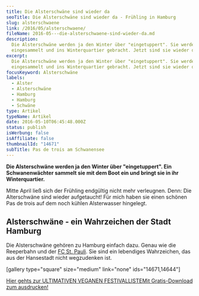 ```yaml
---
title: Die Alsterschwäne sind wieder da
seoTitle: Die Alsterschwäne sind wieder da - Frühling in Hamburg
slug: alsterschwaene
link: /2016/05/alsterschwaene/
fileName: 2016-05---die-alsterschwaene-sind-wieder-da.md
description:
  Die Alsterschwäne werden ja den Winter über "eingetuppert". Sie werden
  eingesammelt und ins Winterquartier gebracht. Jetzt sind sie wieder da.
excerpt:
  Die Alsterschwäne werden ja den Winter über "eingetuppert". Sie werden
  eingesammelt und ins Winterquartier gebracht. Jetzt sind sie wieder da.
focusKeyword: Alsterschwäne
labels:
  - Alster
  - Alsterschwäne
  - Hamburg
  - Hamburg
  - Schwäne
type: Artikel
typeName: Artikel
date: 2016-05-10T06:45:48.000Z
status: publish
isWerbung: false
isAffiliate: false
thumbnailId: "14671"
subTitle: Pas de trois am Schwanensee
---
```


<strong>Die Alsterschwäne werden ja den Winter über "eingetuppert". Ein
Schwanenwächter sammelt sie mit dem Boot ein und bringt sie in ihr
Winterquartier.</strong>

Mitte April ließ sich der Frühling endgültig nicht mehr verleugnen. Denn: Die
Alterschwäne sind wieder aufgetaucht! Für mich haben sie einen schönen Pas de
trois auf dem noch kühlen Alsterwasser hingelegt.

## Alsterschwäne - ein Wahrzeichen der Stadt Hamburg

Die Alsterschwäne gehören zu Hamburg einfach dazu. Genau wie die Reeperbahn und
der <a href="/2016/05/millerntor-stadion-hamburg/">FC St. Pauli</a>. Sie sind
ein lebendiges Wahrzeichen, das aus der Hansestadt nicht wegzudenken ist.

[gallery type="square" size="medium" link="none" ids="14671,14644"]

<a class="banner banner-green" href="/2015/03/die-ultimative-vegane-festivalliste"><span class="head">Hier
gehts zur ULTIMATIVEN VEGANEN FESTIVALLISTE</span><span class="text">Mit
Gratis-Download zum ausdrucken!</span></a>
